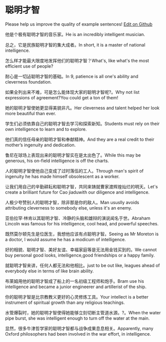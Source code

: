 # 聪明才智

Please help us improve the quality of example sentences! [Edit on Github](https://github.com/jiyushe/jiyu-example-sentence-source/blob/main/chinese/congmingcaizhi.md)

<p><span class="chinese">他是个极有聪明才智的音乐家。</span><span class="english">He is an incredibly intelligent musician.</span></p>

<p><span class="chinese">总之，它是民族聪明才智的集大成者。</span><span class="english">In short, it is a master of national intelligence.</span></p>

<p><span class="chinese">怎么样才能最大限度地发挥他们的聪明才智？</span><span class="english">What's, like what's the most efficient use of people?</span></p>

<p><span class="chinese">耐心是一切迠聪明才智的基础。</span><span class="english">In 9, patience is all one's ability and cleverness foundation.</span></p>

<p><span class="chinese">如果全列出来不难，可是怎么能体现大家的聪明才智呢?。</span><span class="english">Why not list expressions of agreement?You could get a ton of them!</span></p>

<p><span class="chinese">她的聪明才智使她更显得美貌非凡。</span><span class="english">Her cleverness and talent helped her look more beautiful than ever.</span></p>

<p><span class="chinese">学生们必须依靠自己的聪明才智去学习和探索新知。</span><span class="english">Students must rely on their own intelligence to learn and to explore.</span></p>

<p><span class="chinese">他们真的信任母亲的聪明才智和奉献精神。</span><span class="english">And they are a real credit to their mother’s ingenuity and dedication.</span></p>

<p><span class="chinese">鲁尼在球场上表现出来的聪明才智实在是太出色了。</span><span class="english">While this may be generous, his on-field intelligence is off the charts.</span></p>

<p><span class="chinese">人的聪明才智使他自己变成了过时落伍的工人。</span><span class="english">Through man's spirit of ingenuity he has made himself obsolescent as a worker.</span></p>

<p><span class="chinese">让我们用自己的辛勤耕耘和聪明才智，共同来铸就曹家渡辉煌灿烂的明天。</span><span class="english">Let's create a brilliant future for Cao jiaduwith our diligence and intelligence.</span></p>

<p><span class="chinese">人极少夸赞别人的聪明才智，除非那是你的敌人。</span><span class="english">Man ususlly avoids attributing cleverness to somebody else, unless it's an enemy.</span></p>

<p><span class="chinese">亚伯拉罕·林肯以其聪明才智、冷静的头脑和雄辩的演说闻名于世。</span><span class="english">Abraham Lincoln was famous for his intelligence, cool head, and powerful speeches.</span></p>

<p><span class="chinese">既然莫尔顿先生是位医生，我想他应该有点聪明才智。</span><span class="english">Seeing as Mr Moreton is a doctor, I would assume he has a modicum of intelligence.</span></p>

<p><span class="chinese">好的相貌、聪明才智、美好友谊、幸福家庭等是无法用金钱买到的。</span><span class="english">We cannot buy personal good looks, intelligence,good friendships or a happy family.</span></p>

<p><span class="chinese">就聪明才智来讲，任何人都无法和他相比。</span><span class="english">just to be out like, leagues ahead of everybody else in terms of like brain ability.</span></p>

<p><span class="chinese">布莱姆用他的聪明才智成了船上的一名初级工程师和炮手。</span><span class="english">Bram use his intelligence and became a junior engineerer and artillerist of the ship.</span></p>

<p><span class="chinese">你的聪明才智是比宗教教义更好的心灵修炼工具。</span><span class="english">Your intellect is a better instrument of spiritual growth than any religious teachings.</span></p>

<p><span class="chinese">水管爆裂时，她的聪明才智使得她能够立刻切断主管道水源。?。</span><span class="english">When the water pipe burst, she was intelligent enough to turn off the water at the main.</span></p>

<p><span class="chinese">显然，很多牛津哲学家的聪明才智都与战争成果息息相关。</span><span class="english">Apparently, many Oxford philosophers had been involved in the war effort, in intelligence.</span></p>

